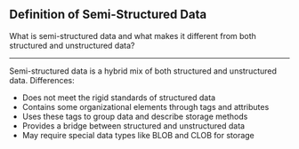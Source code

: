 ## Definition of Semi-Structured Data

What is semi-structured data and what makes it different from both structured and unstructured data?

---

Semi-structured data is a hybrid mix of both structured and unstructured data. Differences:
- Does not meet the rigid standards of structured data
- Contains some organizational elements through tags and attributes
- Uses these tags to group data and describe storage methods
- Provides a bridge between structured and unstructured data
- May require special data types like BLOB and CLOB for storage

